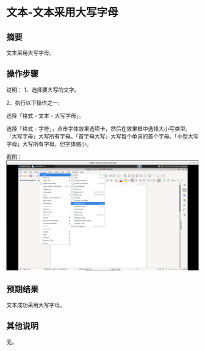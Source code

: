 # 文本-文本采用大写字母

## 摘要

文本采用大写字母。

## 操作步骤

说明：
1、选择要大写的文字。

2、执行以下操作之一:

  选择「格式 - 文本 - 大写字母」。

  选择「格式 - 字符」，点击字体效果选项卡，然后在效果框中选择大小写类型。「大写字母」大写所有字母。「首字母大写」大写每个单词的首个字母。「小型大写字母」大写所有字母，但字体缩小。

截图：![image](./img/z34.png)

## 预期结果

文本成功采用大写字母。

## 其他说明

无。

